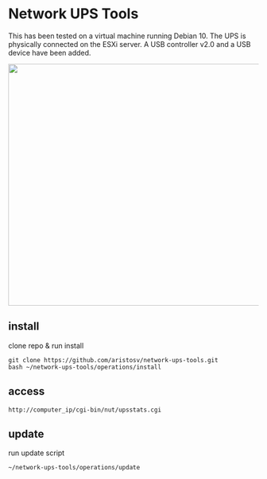 # Network UPS Tools

This has been tested on a virtual machine running Debian 10. The UPS is physically connected on the ESXi server. A USB controller v2.0 and a USB device have been added.

<p align="center">
  <img width="600" height="487" src="https://raw.githubusercontent.com/aristosv/network-ups-tools/main/screenshots/esxi-vmguest.png">
</p>

## install
clone repo & run install
```
git clone https://github.com/aristosv/network-ups-tools.git
bash ~/network-ups-tools/operations/install
```

## access
```
http://computer_ip/cgi-bin/nut/upsstats.cgi
```

## update
run update script
```
~/network-ups-tools/operations/update
```